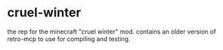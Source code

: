 # cruel-winter
the rep for the minecraft "cruel winter" mod.
contains an older version of retro-mcp to use for compiling and testing.
